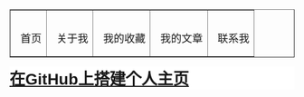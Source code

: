 <html>

<head>
<meta http-equiv="Content-Language" content="zh-cn">
<meta http-equiv="Content-Type" content="text/html; charset=gb2312">
<title>我的收藏</title>
<div align="center">
	<table border="1" cellspacing="0" cellpadding="0">
		<tr>
			<td>
			<h3 style="box-sizing: border-box; font-weight: normal; color: rgb(21, 153, 87); font-family: 'Open Sans', 'Helvetica Neue', Helvetica, Arial, sans-serif; font-style: normal; font-variant-ligatures: normal; font-variant-caps: normal; letter-spacing: normal; orphans: 2; text-align: start; text-indent: 0px; text-transform: none; white-space: normal; widows: 2; word-spacing: 0px; -webkit-text-stroke-width: 0px; text-decoration-style: initial; text-decoration-color: initial; margin-top: 2rem; margin-bottom: 1rem">
			<font size="4">&nbsp; </font>
			<a href="new_page_1.htm" style="text-decoration: none">首页</a></h3>
			</td>
			<td>
			<h3 style="box-sizing: border-box; font-weight: normal; color: rgb(21, 153, 87); font-family: 'Open Sans', 'Helvetica Neue', Helvetica, Arial, sans-serif; font-style: normal; font-variant-ligatures: normal; font-variant-caps: normal; letter-spacing: normal; orphans: 2; text-align: start; text-indent: 0px; text-transform: none; white-space: normal; widows: 2; word-spacing: 0px; -webkit-text-stroke-width: 0px; text-decoration-style: initial; text-decoration-color: initial; margin-top: 2rem; margin-bottom: 1rem">
			<font size="4">&nbsp; </font>
			<a href="new_page_2.htm" style="text-decoration: none">关于我</a></h3>
			</td>
			<td>
			<h3 style="box-sizing: border-box; font-weight: normal; color: rgb(21, 153, 87); font-family: 'Open Sans', 'Helvetica Neue', Helvetica, Arial, sans-serif; font-style: normal; font-variant-ligatures: normal; font-variant-caps: normal; letter-spacing: normal; orphans: 2; text-align: start; text-indent: 0px; text-transform: none; white-space: normal; widows: 2; word-spacing: 0px; -webkit-text-stroke-width: 0px; text-decoration-style: initial; text-decoration-color: initial; margin-top: 2rem; margin-bottom: 1rem">
			<font size="4">&nbsp; </font>
			<a href="new_page_1.htm" style="text-decoration: none">我的收藏</a></h3>
			</td>
			<td>
			<h3 style="box-sizing: border-box; font-weight: normal; color: rgb(21, 153, 87); font-family: 'Open Sans', 'Helvetica Neue', Helvetica, Arial, sans-serif; font-style: normal; font-variant-ligatures: normal; font-variant-caps: normal; letter-spacing: normal; orphans: 2; text-align: start; text-indent: 0px; text-transform: none; white-space: normal; widows: 2; word-spacing: 0px; -webkit-text-stroke-width: 0px; text-decoration-style: initial; text-decoration-color: initial; margin-top: 2rem; margin-bottom: 1rem">
			<font size="4">&nbsp; </font>
			<a href="new_page_1.htm" style="text-decoration: none">我的文章</a></h3>
			</td>
			<td>
			<h3 style="box-sizing: border-box; font-weight: normal; color: rgb(21, 153, 87); font-family: 'Open Sans', 'Helvetica Neue', Helvetica, Arial, sans-serif; font-style: normal; font-variant-ligatures: normal; font-variant-caps: normal; letter-spacing: normal; orphans: 2; text-align: start; text-indent: 0px; text-transform: none; white-space: normal; widows: 2; word-spacing: 0px; -webkit-text-stroke-width: 0px; text-decoration-style: initial; text-decoration-color: initial; margin-top: 2rem; margin-bottom: 1rem">
			<font size="4">&nbsp; </font>
			<a href="new_page_2.htm" style="text-decoration: none">联系我</a></h3>
			</td>
		</tr>
	</table>
</div>
</head>

<body>

<h1 class="title-article" id="articleContentId" style="box-sizing: border-box; outline: 0px; font-weight: 600; font-family: 'PingFang SC', 'Microsoft YaHei', SimHei, Arial, SimSun; font-size: 28px; overflow-wrap: break-word; color: #00FF00; word-break: break-all; font-style: normal; font-variant-ligatures: common-ligatures; font-variant-caps: normal; letter-spacing: normal; orphans: 2; text-align: start; text-indent: 0px; text-transform: none; white-space: normal; widows: 2; word-spacing: 0px; -webkit-text-stroke-width: 0px; text-decoration-style: initial; text-decoration-color: initial; margin: 0px; padding: 0px; background-color: rgb(255, 255, 255)">
<a href="GitHub_shang_da_jian_ge_ren_zhu_ye/content.html">在GitHub上搭建个人主页</a></h1>

</body>

</html>
